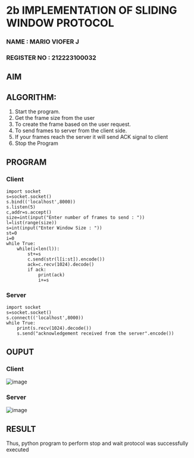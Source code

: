 # 2b IMPLEMENTATION OF SLIDING WINDOW PROTOCOL
### NAME : MARIO VIOFER J
### REGISTER NO : 212223100032
## AIM
## ALGORITHM:
1. Start the program.
2. Get the frame size from the user
3. To create the frame based on the user request.
4. To send frames to server from the client side.
5. If your frames reach the server it will send ACK signal to client
6. Stop the Program
## PROGRAM
### Client 
~~~
import socket
s=socket.socket()
s.bind(('localhost',8000))
s.listen(5)
c,addr=s.accept()
size=int(input("Enter number of frames to send : "))
l=list(range(size))
s=int(input("Enter Window Size : "))
st=0
i=0
while True:
    while(i<len(l)):
        st+=s
        c.send(str(l[i:st]).encode())
        ack=c.recv(1024).decode()
        if ack:
            print(ack)
            i+=s
~~~
### Server 
~~~
import socket
s=socket.socket()
s.connect(('localhost',8000))
while True:
    print(s.recv(1024).decode())
    s.send("acknowledgement received from the server".encode())
~~~
## OUPUT
### Client
![image](https://github.com/user-attachments/assets/f479d4c4-ef07-49d8-b040-e367ac392277)

### Server
![image](https://github.com/user-attachments/assets/85378ec6-c07e-4ca8-8c30-6c537f18caca)

## RESULT
Thus, python program to perform stop and wait protocol was successfully executed
